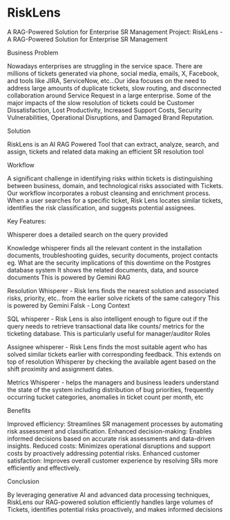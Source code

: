 # RiskLens
A RAG-Powered Solution for Enterprise SR Management
Project: RiskLens - A RAG-Powered Solution for Enterprise SR Management

Business Problem

Nowadays enterprises are struggling in the service space. There are millions of tickets generated via phone, social media, emails, X, Facebook, and tools like JIRA, ServiceNow, etc...Our idea focuses on the need to address large amounts of duplicate tickets, slow routing, and disconnected collaboration around Service Request in a large enterprise. Some of the major impacts of the slow resolution of tickets could be Customer Dissatisfaction, Lost Productivity, Increased Support Costs, Security Vulnerabilities, Operational Disruptions, and Damaged Brand Reputation.

Solution

RiskLens is an AI RAG Powered Tool that can extract, analyze, search, and assign, tickets and related data making an efficient SR resolution tool

Workflow

A significant challenge in identifying risks within tickets is distinguishing between business, domain, and technological risks associated with Tickets. Our workflow incorporates a robust cleansing and enrichment process. When a user searches for a specific ticket, Risk Lens locates similar tickets, identifies the risk classification, and suggests potential assignees.

Key Features:

Whisperer does a detailed search on the query provided

Knowledge whisperer finds all the relevant content in the installation documents, troubleshooting guides, security documents, project contacts eg. What are the security implications of this downtime on the Postgres database system It shows the related documents, data, and source documents This is powered by Gemini RAG

Resolution Whisperer - Risk lens finds the nearest solution and associated risks, priority, etc.. from the earlier solve rickets of the same category This is powered by Gemini Falsk - Long Context

SQL whisperer - Risk Lens is also intelligent enough to figure out if the query needs to retrieve transactional data like counts/ metrics for the ticketing database. This is particularly useful for manager/auditor Roles

Assignee whisperer - Risk Lens finds the most suitable agent who has solved similar tickets earlier with corresponding feedback. This extends on top of resolution Whisperer by checking the available agent based on the shift proximity and assignment dates.

Metrics Whisperer - helps the managers and business leaders understand the state of the system including distribution of bug priorities, frequently occurring tucket categories, anomalies in ticket count per month, etc

Benefits

Improved efficiency: Streamlines SR management processes by automating risk assessment and classification. Enhanced decision-making: Enables informed decisions based on accurate risk assessments and data-driven insights. Reduced costs: Minimizes operational disruptions and support costs by proactively addressing potential risks. Enhanced customer satisfaction: Improves overall customer experience by resolving SRs more efficiently and effectively.

Conclusion

By leveraging generative AI and advanced data processing techniques, RiskLens our RAG-powered solution efficiently handles large volumes of Tickets, identifies potential risks proactively, and makes informed decisions
